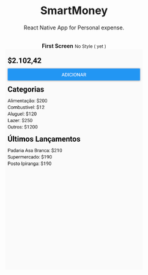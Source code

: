 <h1 align="center">SmartMoney</h1>
 
<p align="center">React Native App for Personal expense.</p>
<br>

<div align="center">
    <strong>First Screen</strong>
    <small>No Style ( yet )</small>
    <br>
    <img src="./assets/FirstScreen.png"  alt="First_Screen"/>
</div>
